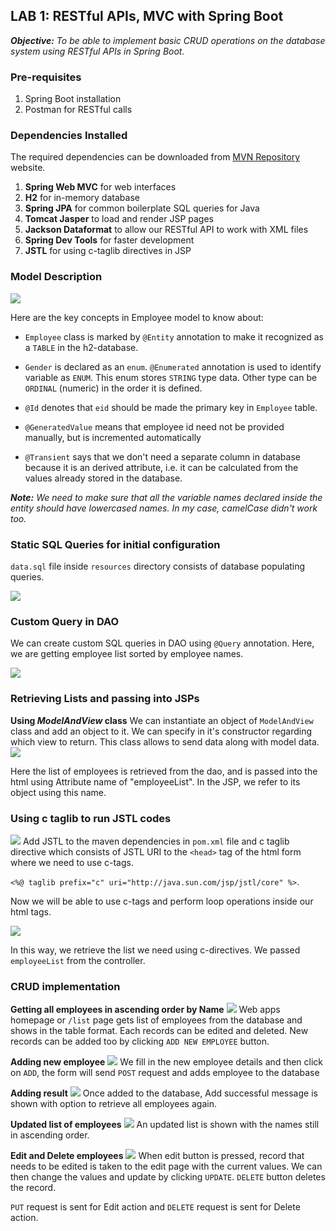 ## LAB 1: RESTful APIs, MVC with Spring Boot

_**Objective:** To be able to implement basic CRUD operations on the database system using RESTful APIs in Spring Boot._


### Pre-requisites
1. Spring Boot installation
2. Postman for RESTful calls

### Dependencies Installed
The required dependencies can be downloaded from [MVN Repository](https://mvnrepository.com) website.
1. **Spring Web MVC** for web interfaces
2. **H2** for in-memory database
3. **Spring JPA** for common boilerplate SQL queries for Java
4. **Tomcat Jasper** to load and render JSP pages
5. **Jackson Dataformat** to allow our RESTful API to work with XML files
6. **Spring Dev Tools** for faster development
7. **JSTL** for using c-taglib directives in JSP

### Model Description
![](img/employee.png)

Here are the key concepts in Employee model to know about:

* `Employee` class is marked by `@Entity` annotation to make it recognized as a `TABLE` in the h2-database.

* `Gender` is declared as an `enum`. `@Enumerated` annotation is used to identify variable as `ENUM`. This enum stores `STRING` type data. Other type can be `ORDINAL` (numeric) in the order it is defined.

* `@Id` denotes that `eid` should be made the primary key in `Employee` table.
  
* `@GeneratedValue` means that employee id need not be provided manually, but is incremented automatically

* `@Transient` says that we don't need a separate column in database because it is an derived attribute, i.e. it can be calculated from the values already stored in the database.

_**Note:** We need to make sure that all the variable names declared inside the entity should have lowercased names. In my case, camelCase didn't work too._

### Static SQL Queries for initial configuration
`data.sql` file inside `resources` directory consists of database populating queries.

![](img/sql.png)



### Custom Query in DAO
We can create custom SQL queries in DAO using `@Query` annotation. Here, we are getting employee list sorted by employee names.

![](img/dao.png)

### Retrieving Lists and passing into JSPs

**Using *ModelAndView* class**
We can instantiate an object of `ModelAndView` class and add an object to it. We can specify in it's constructor regarding which view to return. This class allows to send data along with model data.
![](img/employee-list-code.png)

Here the list of employees is retrieved from the dao, and is passed into the html using Attribute name of "employeeList". In the JSP, we refer to its object using this name.

### Using c taglib to run JSTL codes
![](img/jstl.png)
Add JSTL to the maven dependencies in `pom.xml` file and c taglib directive which consists of JSTL URI to the `<head>` tag of the html form where we need to use c-tags.

`<%@ taglib prefix="c" uri="http://java.sun.com/jsp/jstl/core" %>`.

Now we will be able to use c-tags and perform loop operations inside our html tags.

![](img/c-tag.png)

In this way, we retrieve the list we need using c-directives. We passed `employeeList` from the controller. 

### CRUD implementation
**Getting all employees in ascending order by Name**
![](img/employee-list.png)
Web apps homepage or `/list` page gets list of employees from the database and shows in the table format. Each records can be edited and deleted. New records can be added too by clicking `ADD NEW EMPLOYEE` button.

**Adding new employee**
![](img/employee-add.png)
We fill in the new employee details and then click on `ADD`, the form will send `POST` request and adds employee to the database

**Adding result**
![](img/employee-add-result.png)
Once added to the database, Add successful message is shown with option to retrieve all employees again.

**Updated list of employees**
![](img/refreshed-list.png)
An updated list is shown with the names still in ascending order.

**Edit and Delete employees**
![](img/employee-edit.png)
When edit button is pressed, record that needs to be edited is taken to the edit page with the current values. We can then change the values and update by clicking `UPDATE`. `DELETE` button deletes the record.

`PUT` request is sent for Edit action and `DELETE` request is sent for Delete action.